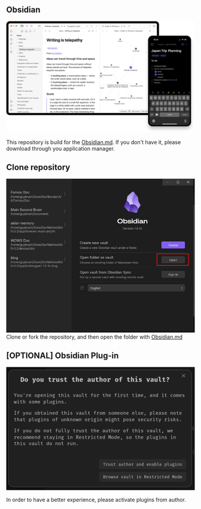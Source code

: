 ## Obsidian

  ![Obsidian.md](__assets/images/obsidian-main-img.png)
  
  This repository is build for the [Obsidian.md](https://obsidian.md/). If you don't have it, please download through you application manager.

## Clone repository

![Obsidian Open Vault](__assets/images/obsidian-open-vault.png)
Clone or fork the repository, and then open the folder with [Obsidian.md](https://obsidian.md/)

## [OPTIONAL] Obsidian Plug-in
![Obsidian Trust Author](__assets/images/obsidian-trust-author.png)

In order to have a better experience, please activate plugins from author.